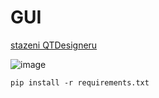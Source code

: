 # GUI

[stazeni QTDesigneru](https://build-system.fman.io/qt-designer-download)

![image](https://github.com/user-attachments/assets/9c716acb-38c2-4037-90e0-28be6ac6b30c)

```md
pip install -r requirements.txt


